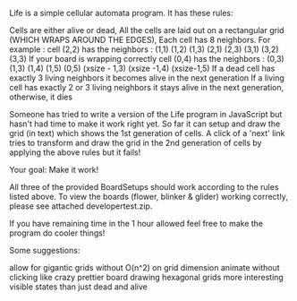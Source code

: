 Life is a simple cellular automata program. It has these rules:

Cells are either alive or dead,
All the cells are laid out on a rectangular grid (WHICH WRAPS AROUND THE EDGES),
Each cell has 8 neighbors. For example : cell (2,2) has the neighbors : (1,1) (1,2) (1,3) (2,1) (2,3) (3,1) (3,2) (3,3)
If your board is wrapping correctly cell (0,4) has the neighbors : (0,3) (1,3) (1,4) (1,5) (0,5) (xsize - 1,3) (xsize -1,4) (xsize-1,5)
If a dead cell has exactly 3 living neighbors it becomes alive in the next generation
If a living cell has exactly 2 or 3 living neighbors it stays alive in the next generation, otherwise, it dies

Someone has tried to write a version of the Life program in JavaScript but hasn't had time to make it work right yet. So far it can setup and draw the grid (in text) which shows the 1st generation of cells. A click of a 'next' link tries to transform and draw the grid in the 2nd generation of cells by applying the above rules but it fails!

Your goal: Make it work! 

All three of the provided BoardSetups should work according to the rules listed above. To view the boards (flower, blinker & glider) working correctly, please see attached developertest.zip.

If you have remaining time in the 1 hour allowed feel free to make the program do cooler things!

Some suggestions:

allow for gigantic grids without O(n^2) on grid dimension
animate without clicking like crazy
prettier board drawing
hexagonal grids
more interesting visible states than just dead and alive
